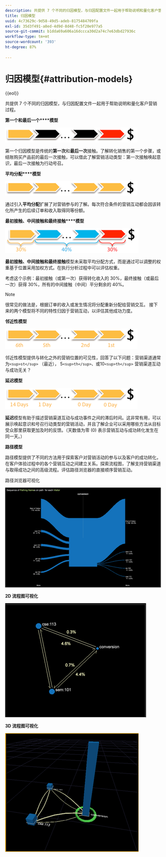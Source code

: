 ```yaml
---
description: 共提供 7 个不同的归因模型，与归因配置文件一起用于帮助说明和量化客户营销过程。
title: 归因模型
uuid: 4c73629c-9d58-49d5-adeb-8175484709fa
exl-id: 35d3f491-a8ed-4d9d-8d48-fc5f20e977a5
source-git-commit: b1dda69a606a16dccca30d2a74c7e63dbd27936c
workflow-type: tm+mt
source-wordcount: '393'
ht-degree: 87%

---
```


# 归因模型{#attribution-models}

{{eol}}

共提供 7 个不同的归因模型，与归因配置文件一起用于帮助说明和量化客户营销过程。

**第一个和最后一个****模型**

![](assets/attrib_model_first_last.png)

第一个归因模型是传统的&#x200B;**第一次**&#x200B;和&#x200B;**最后一次**&#x200B;接触。了解转化销售的第一个步骤，或结账购买产品前的最后一次接触，可以借此了解营销活动类型：第一次接触唤起意识，最后一次接触为行动号召。

**平均分配****模型**

![](assets/attrib_model_even.png)

通过引入&#x200B;**平均分配**&#x200B;扩展了对营销参与的了解。每次符合条件的营销互动都会因该转化所产生的后续订单和收入取得同等份额。

**最初接触、中间接触和最终接触****模型**

![](assets/attrib_model_position.png)

**最初接触、中间接触和最终接触**&#x200B;模型未采取平均分配方式，而是通过可以调整的权重基于位置采用加权方式。在执行分析过程中可以评估权重。

考虑这个示例：最初接触（或第一次）获得转化收入的 30%，最终接触（或最后一次）获得 30%，所有的中间接触（中间）平分剩余的 40%。

>[!NOTE]
>
>很常见的做法是，根据订单的收入或发生情况将分配重新分配给营销交互。 接下来的两个模型将不同的特性归因于营销互动，以评估其他成功力度。

**邻近性模型**

![](assets/attrib_model_adjacency.png)

邻近性模型提供与转化之外的营销位置的可见性，回答了以下问题：营销渠道通常为`<sup>st</sup>` （最近）， 5`<sup>th</sup>`、或10`<sup>th</sup>` 营销渠道互动与成功无关？

**延迟模型**

![](assets/attrib_model_latency.png)

**延迟**&#x200B;模型有助于描述营销渠道互动与成功事件之间的滞后时间。这非常有用，可以展示唤起意识和号召行动类型的营销活动，并且了解企业可以采用哪些方法从目标受众那里获取更加及时的反馈。（天数值为零 (0) 表示营销互动与成功转化发生在同一天。）

**路径模型**

路径模型提供了不同的方法用于探索客户对营销活动的参与以及客户的成功转化，在客户体验过程中的各个营销互动之间建立关系。探索流程图，了解支持营销渠道与取得成功之间的高级流程。评估路径浏览器的直接顺序营销互动。

路径浏览器可视化

![](assets/attrib_model_path_browser.png)

**2D 流程图可视化**

![](assets/attrib_model_2Dprocess_map.png)

**3D 流程图可视化**

![](assets/attrib_model_3Dprocess_map.png)
